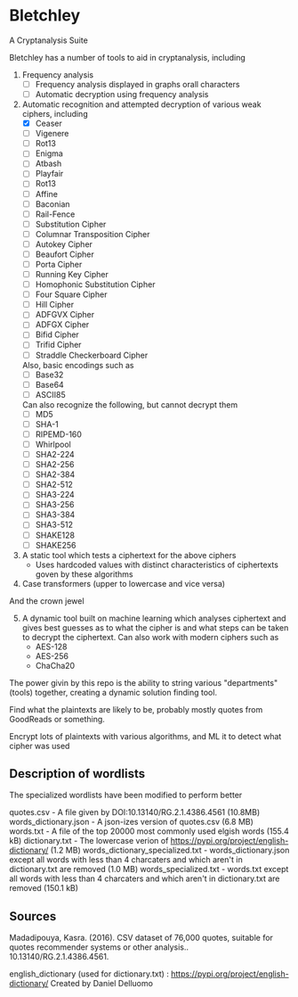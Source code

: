 # Bletchley

A Cryptanalysis Suite 

Bletchley has a number of tools to aid in cryptanalysis, including

1. Frequency analysis
    - [ ] Frequency analysis displayed in graphs orall characters
    - [ ] Automatic decryption using frequency analysis
    
2. Automatic recognition and attempted decryption of various weak ciphers, including
    - [x] Ceaser
    - [ ] Vigenere
    - [ ] Rot13
    - [ ] Enigma
    - [ ] Atbash
    - [ ] Playfair
    - [ ] Rot13
    - [ ] Affine
    - [ ] Baconian
    - [ ] Rail-Fence
    - [ ] Substitution Cipher
    - [ ] Columnar Transposition Cipher
    - [ ] Autokey Cipher
    - [ ] Beaufort Cipher
    - [ ] Porta Cipher
    - [ ] Running Key Cipher
    - [ ] Homophonic Substitution Cipher
    - [ ] Four Square Cipher
    - [ ] Hill Cipher
    - [ ] ADFGVX Cipher
    - [ ] ADFGX Cipher
    - [ ] Bifid Cipher
    - [ ] Trifid Cipher
    - [ ] Straddle Checkerboard Cipher 

    Also, basic encodings such as 
    - [ ] Base32
    - [ ] Base64
    - [ ] ASCII85

    Can also recognize the following, but cannot decrypt them
    - [ ] MD5
    - [ ] SHA-1
    - [ ] RIPEMD-160
    - [ ] Whirlpool
    - [ ] SHA2-224
    - [ ] SHA2-256
    - [ ] SHA2-384
    - [ ] SHA2-512
    - [ ] SHA3-224
    - [ ] SHA3-256
    - [ ] SHA3-384
    - [ ] SHA3-512
    - [ ] SHAKE128
    - [ ] SHAKE256

3. A static tool which tests a ciphertext for the above ciphers
    - Uses hardcoded values with distinct characteristics of ciphertexts goven by these algorithms
4. Case transformers (upper to lowercase and vice versa)

And the crown jewel 

5. A dynamic tool built on machine learning which analyses ciphertext and gives best guesses as to what the cipher is and what steps can be taken to decrypt the ciphertext. Can also work with modern ciphers such as
    - AES-128
    - AES-256
    - ChaCha20

The power givin by this repo is the ability to string various "departments" (tools) together, creating a dynamic solution finding tool. 

Find what the plaintexts are likely to be, probably mostly quotes from GoodReads or something. 

Encrypt lots of plaintexts with various algorithms, and ML it to detect what cipher was used

## Description of wordlists

The specialized wordlists have been modified to perform better 

quotes.csv - A file given by DOI:10.13140/RG.2.1.4386.4561 (10.8MB)
words_dictionary.json - A json-izes version of quotes.csv (6.8 MB)
words.txt - A file of the top 20000 most commonly used elgish words (155.4 kB)
dictionary.txt - The lowercase verion of https://pypi.org/project/english-dictionary/ (1.2 MB)
words_dictionary_specialized.txt - words_dictionary.json except all words with less than 4 charcaters and which aren't in dictionary.txt are removed (1.0 MB)
words_specialized.txt - words.txt except all words with less than 4 charcaters and which aren't in dictionary.txt are removed (150.1 kB)



## Sources

Madadipouya, Kasra. (2016). CSV dataset of 76,000 quotes, suitable for quotes recommender systems or other analysis.. 10.13140/RG.2.1.4386.4561. 

english_dictionary (used for dictionary.txt) : https://pypi.org/project/english-dictionary/ Created by Daniel Delluomo 